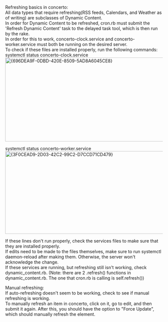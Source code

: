 Refreshing basics in concerto:\
All data types that require refreshing(RSS feeds, Calendars, and Weather as of writing) are subclasses of Dynamic Content.\
In order for Dynamic Content to be refreshed, cron.rb must submit the 'Refresh Dynamic Content' task to the delayed task tool, which is then run by the rake.\
In order for this to work, concerto-clock.service and concerto-worker.service must both be running on the desired server.\
To check if these files are installed properly, run the following commands: \
systemctl status concerto-clock.service\
<img width="1852" height="269" alt="{696DEA9F-0DBD-420E-8509-5AD8A6045CE8}" src="https://github.com/user-attachments/assets/5907a1b6-05fa-4a48-a7c6-780160b979a4" />

systemctl status concerto-worker.service\
<img width="1698" height="265" alt="{3F0CEAD9-2D03-42C2-99C2-D7CCD71CD479}" src="https://github.com/user-attachments/assets/b43e294d-3232-49cc-bd23-c962639b4cbe" />

If these lines don't run properly, check the services files to make sure that they are installed properly.\
If edits need to be made to the files themselves, make sure to run systemctl daemon-reload after making them. Otherwise, the server won't acknowledge the change.\
If these services are running, but refreshing still isn't working, check dynamic_content.rb.
(Note: there are 2 .refresh() functions in dynamic_content.rb. The one that cron.rb is calling is self.refresh())

Manual refreshing:\
If auto-refreshing doesn't seem to be working, check to see if manual refreshing is working.\
To manually refresh an item in concerto, click on it, go to edit, and then submit it again. After this, you should have the option to "Force Update", which should manually refresh the element.


